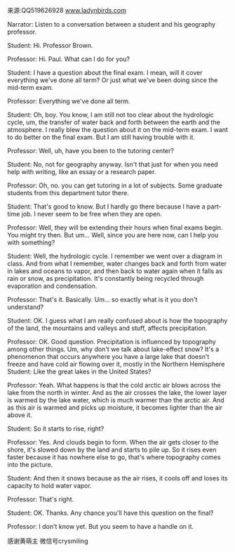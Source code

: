 来源:QQ519626928 www.ladynbirds.com

Narrator: 
Listen to a conversation between a student and his geography professor.

Student: 
Hi. Professor Brown.

Professor: 
Hi. Paul. What can I do for you?

Student: 
I have a question about the final exam. I mean, will it cover everything we've done all term? Or just what we've been doing since the mid-term exam.

Professor: 
Everything we've done all term.

Student: 
Oh, boy. You know, I am still not too clear about the hydrologic cycle, um, the transfer of water back and forth between the earth and the atmosphere. I really blew the question about it on the mid-term exam. I want to do better on the final exam. But I am still having trouble with it.

Professor: 
Well, uh, have you been to the tutoring center?

Student: 
No, not for geography anyway. Isn't that just for when you need help with writing, like an essay or a research paper.

Professor: 
Oh, no. you can get tutoring in a lot of subjects. Some graduate students from this department tutor there. 

Student: 
That's good to know. But I hardly go there because I have a part-time job. I never seem to be free when they are open.

Professor: 
Well, they will be extending their hours when final exams begin. You might try then. But um... Well, since you are here now, can I help you with something?

Student: 
Well, the hydrologic cycle. I remember we went over a diagram in class. And from what I remember, water changes back and forth from water in lakes and oceans to vapor, and then back to water again when it falls as rain or snow, as precipitation. It's constantly being recycled through evaporation and condensation.

Professor: 
That's it. Basically. Um... so exactly what is it you don't understand?

Student: 
OK. I guess what I am really confused about is how the topography of the land, the mountains and valleys and stuff, affects precipitation.

Professor: 
OK. Good question. Precipitation is influenced by topography among other things. Um, why don't we talk about lake-effect snow? It's a phenomenon that occurs anywhere you have a large lake that doesn't freeze and have cold air flowing over it, mostly in the Northern Hemisphere
Student: Like the great lakes in the United States?

Professor: 
Yeah. What happens is that the cold arctic air blows across the lake from the north in winter. And as the air crosses the lake, the lower layer is warmed by the lake water, which is much warmer than the arctic air. And as this air is warmed and picks up moisture, it becomes lighter than the air above it.

Student: 
So it starts to rise, right?

Professor: 
Yes. And clouds begin to form. When the air gets closer to the shore, it's slowed down by the land and starts to pile up. So it rises even faster because it has nowhere else to go, that's where topography comes into the picture.

Student: 
And then it snows because as the air rises, it cools off and loses its capacity to hold water vapor.

Professor: 
That's right.

Student: 
OK. Thanks. Any chance you'll have this question on the final?

Professor: 
I don't know yet. But you seem to have a handle on it.

感谢黄萌主 微信号crysmiling